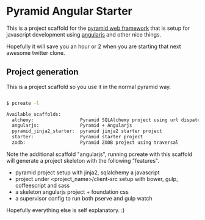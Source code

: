 # Pyramid Angular Starter

This is a project scaffold for the [pyramid web
framework](http://www.pylonsproject.org/projects/pyramid/about) that
is setup for javascript development using
[angularjs](https://angularjs.org/) and other nice things.

Hopefully it will save you an hour or 2 when you are starting that
next awesome twitter clone.



## Project generation

This is a project scaffold so you use it in the normal pyramid way.


```bash

$ pcreate -l

Available scaffolds:
  alchemy:                 Pyramid SQLAlchemy project using url dispatch
  angularjs:               Pyramid + Angularjs
  pyramid_jinja2_starter:  pyramid jinja2 starter project
  starter:                 Pyramid starter project
  zodb:                    Pyramid ZODB project using traversal

```

Note the additional scaffold "angularjs", running pcreate with this
scaffold will generate a project skeleton with the following
"features".

* pyramid project setup with jinja2, sqlalchemy a javascript
* project under <project_name>/client-src setup with bower, gulp, coffeescript and sass
* a skeleton angularjs project + foundation css
* a supervisor config to run both pserve and gulp watch


Hopefully everything else is self explanatory. :)